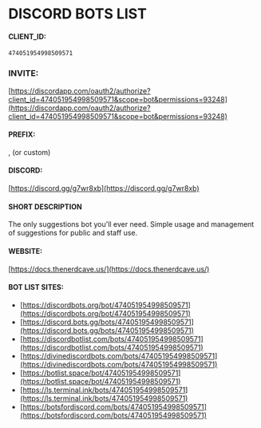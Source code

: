 # DISCORD BOTS LIST

#### CLIENT_ID:
`474051954998509571`

### INVITE:
[https://discordapp.com/oauth2/authorize?client_id=474051954998509571&scope=bot&permissions=93248](https://discordapp.com/oauth2/authorize?client_id=474051954998509571&scope=bot&permissions=93248)

#### PREFIX:
, (or custom)

#### DISCORD:
[https://discord.gg/g7wr8xb](https://discord.gg/g7wr8xb)

#### SHORT DESCRIPTION
The only suggestions bot you'll ever need. Simple usage and management of suggestions for public and staff use.

#### WEBSITE:
[https://docs.thenerdcave.us/](https://docs.thenerdcave.us/)

#### BOT LIST SITES:
- [https://discordbots.org/bot/474051954998509571](https://discordbots.org/bot/474051954998509571)
- [https://discord.bots.gg/bots/474051954998509571](https://discord.bots.gg/bots/474051954998509571)
- [https://discordbotlist.com/bots/474051954998509571](https://discordbotlist.com/bots/474051954998509571)
- [https://divinediscordbots.com/bots/474051954998509571](https://divinediscordbots.com/bots/474051954998509571)
- [https://botlist.space/bot/474051954998509571](https://botlist.space/bot/474051954998509571)
- [https://ls.terminal.ink/bots/474051954998509571](https://ls.terminal.ink/bots/474051954998509571)
- [https://botsfordiscord.com/bots/474051954998509571](https://botsfordiscord.com/bots/474051954998509571)